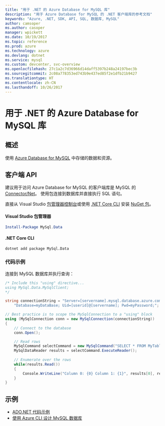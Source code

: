 ```yaml
---
title: "用于 .NET 的 Azure Database for MySQL 库"
description: "用于 Azure Database for MySQL 的 .NET 客户端库的参考文档"
keywords: "Azure, .NET, SDK, API, SQL, 数据库, MySQL"
author: camsoper
ms.author: casoper
manager: wpickett
ms.date: 10/19/2017
ms.topic: reference
ms.prod: azure
ms.technology: azure
ms.devlang: dotnet
ms.service: mysql
ms.custom: devcenter, svc-overview
ms.openlocfilehash: 27c1a2c7d36966d14daff5397b248a24197bec3b
ms.sourcegitcommit: 2c08a778353ed743b9e437ed85f2e1dfb21b9427
ms.translationtype: HT
ms.contentlocale: zh-CN
ms.lasthandoff: 10/26/2017
---
```

# <a name="azure-database-for-mysql-libraries-for-net"></a>用于 .NET 的 Azure Database for MySQL 库

## <a name="overview"></a>概述

使用 [Azure Database for MySQL](/azure/mysql/overview) 中存储的数据和资源。

## <a name="client-apis"></a>客户端 API

建议用于访问 Azure Database for MySQL 的客户端库是 MySQL 的 [Connector/Net](https://dev.mysql.com/doc/connector-net/en)。 使用包连接到数据库并直接执行 SQL 语句。 

直接从 Visual Studio [包管理器控制台][PackageManager]或使用 [.NET Core CLI][DotNetCLI] 安装 [NuGet 包](https://www.nuget.org/packages/MySql.Data)。

#### <a name="visual-studio-package-manager"></a>Visual Studio 包管理器

```powershell
Install-Package MySql.Data
```

#### <a name="net-core-cli"></a>.NET Core CLI

```bash
dotnet add package MySql.Data
```

### <a name="code-example"></a>代码示例

连接到 MySQL 数据库并执行查询：

```csharp
/* Include this "using" directive...
using MySql.Data.MySqlClient;
*/

string connectionString = "Server=[servername].mysql.database.azure.com; " +
    "Database=myDataBase; Uid=[userid]@[servername]; Pwd=myPassword;";

// Best practice is to scope the MySqlConnection to a "using" block
using (MySqlConnection conn = new MySqlConnection(connectionString))
{
    // Connect to the database
    conn.Open();

    // Read rows
    MySqlCommand selectCommand = new MySqlCommand("SELECT * FROM MyTable", conn);
    MySqlDataReader results = selectCommand.ExecuteReader();
    
    // Enumerate over the rows
    while(results.Read())
    {
        Console.WriteLine("Column 0: {0} Column 1: {1}", results[0], results[1]);
    }
}
```

## <a name="samples"></a>示例

- [ADO.NET 代码示例](/dotnet/framework/data/adonet/ado-net-code-examples)
- [使用 Azure CLI 设计 MySQL 数据库](https://docs.microsoft.com/azure/mysql/tutorial-design-database-using-cli) 

[PackageManager]: https://docs.microsoft.com/nuget/tools/package-manager-console
[DotNetCLI]: https://docs.microsoft.com/dotnet/core/tools/dotnet-add-package

